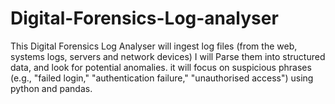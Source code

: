 # Digital-Forensics-Log-analyser
This Digital Forensics Log Analyser will ingest log files (from the web, systems logs, servers and network devices) I will Parse them into structured data, and look for potential anomalies. it will focus on suspicious phrases (e.g., "failed login,"  "authentication failure," "unauthorised access") using python and pandas.
